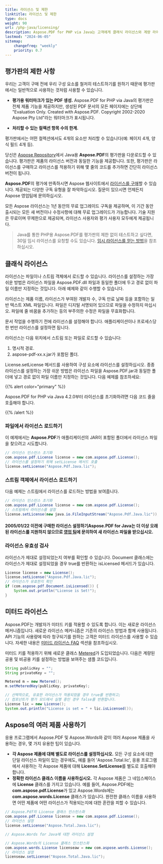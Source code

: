 ```yaml
---
title: 라이선스 및 제한
linktitle: 라이선스 및 제한
type: docs
weight: 90
url: /php-java/licensing/
description: Aspose.PDF for PHP via Java는 고객에게 클래식 라이선스와 계량 라이선스를 제공합니다. 제품을 더 잘 탐색하기 위해 제한된 라이선스를 사용할 수도 있습니다.
lastmod: "2024-06-05"
sitemap:
    changefreq: "weekly"
    priority: 0.7
---
```


## 평가판의 제한 사항

우리는 고객이 구매 전에 우리 구성 요소를 철저히 테스트하기를 원하기 때문에 평가판에서는 일반적으로 사용하는 것처럼 사용할 수 있습니다.

- **평가용 워터마크가 있는 PDF 생성.** Aspose.PDF for PHP via Java의 평가판은 전체 제품 기능을 제공하지만, 생성된 PDF 문서의 모든 페이지에는 상단에 "Evaluation Only. Created with Aspose.PDF. Copyright 2002-2020 Aspose Pty Ltd"라는 워터마크가 표시됩니다.

- **처리할 수 있는 컬렉션 항목 수의 한계.**

평가판에서는 어떤 컬렉션에서도 4개의 요소만 처리할 수 있습니다(예: 페이지 4개, 양식 필드 4개 등).

당신은 [Aspose Repository](https://repository.aspose.com/webapp/#/artifacts/browse/tree/General/repo/com/aspose/aspose-pdf)에서 Java용 **Aspose.PDF**의 평가판을 다운로드할 수 있습니다. 평가판은 제품의 라이선스 버전과 동일한 기능을 제공합니다. 또한, 평가판은 라이선스를 구매하고 라이선스를 적용하기 위해 몇 줄의 코드를 추가하면 간단히 라이선스 버전이 됩니다.

**Aspose.PDF**의 평가에 만족하시면 Aspose 웹사이트에서 [라이선스를 구매](https://purchase.aspose.com/)할 수 있습니다. 제공되는 다양한 구독 유형을 잘 파악하십시오. 질문이 있으시면 언제든지 Aspose 영업팀에 문의하십시오.

모든 Aspose 라이선스는 1년 동안의 무료 업그레이드 구독을 제공하며, 이 기간 동안 출시되는 모든 새 버전이나 수정사항에 대해 무료 업그레이드가 가능합니다. 기술 지원은 무료이며 무제한으로 제공되며, 라이선스 사용자와 평가 사용자 모두에게 제공됩니다.

>Java를 통한 PHP용 Aspose.PDF를 평가판의 제한 없이 테스트하고 싶다면, 30일 임시 라이선스를 요청할 수도 있습니다.
 [임시 라이선스를 얻는 방법](https://purchase.aspose.com/temporary-license)을 참조하십시오.

## 클래식 라이선스

라이선스는 파일이나 스트림 객체에서 로드할 수 있습니다. 라이선스를 설정하는 가장 쉬운 방법은 라이선스 파일을 Aspose.PDF.dll 파일과 동일한 폴더에 두고 경로 없이 파일 이름만 지정하는 것입니다. 아래 예제와 같이 수행할 수 있습니다.

라이선스는 제품 이름, 라이선스가 부여된 개발자 수, 구독 만료 날짜 등을 포함하는 일반 텍스트 XML 파일입니다. 파일은 디지털 서명되어 있으므로 파일을 수정하지 마십시오. 파일에 줄 바꿈을 추가하는 등의 부주의한 수정은 파일을 무효화합니다.

문서 작업을 수행하기 전에 라이선스를 설정해야 합니다. 애플리케이션이나 프로세스당 한 번만 라이선스를 설정하면 됩니다.

라이선스는 다음 위치에서 스트림 또는 파일로 로드할 수 있습니다:

1. 명시적 경로.
1. aspose-pdf-xx.x.jar가 포함된 폴더.

License.setLicense 메서드를 사용하여 구성 요소에 라이선스를 설정하십시오. 종종 라이선스를 설정하는 가장 쉬운 방법은 라이선스 파일을 Aspose.PDF.jar과 동일한 폴더에 넣고 경로 없이 파일 이름만 지정하는 것입니다. 다음 예제를 참조하세요:

{{% alert color="primary" %}}

Aspose.PDF for PHP via Java 4.2.0부터 라이선스를 초기화하려면 다음 코드 줄을 호출해야 합니다.

{{% /alert %}}

### 파일에서 라이선스 로드하기

이 예제에서는 **Aspose.PDF**가 애플리케이션의 JAR이 포함된 폴더에서 라이선스 파일을 찾으려고 시도합니다.

```java
// 라이선스 인스턴스 초기화
com.aspose.pdf.License license = new com.aspose.pdf.License();
// 라이선스를 설정하기 위해 setLicense 메서드 호출
license.setLicense("Aspose.Pdf.Java.lic");
```
### 스트림 객체에서 라이선스 로드하기

다음 예제는 스트림에서 라이선스를 로드하는 방법을 보여줍니다.

```java
// 라이선스 인스턴스 초기화
com.aspose.pdf.License license = new com.aspose.pdf.License();
// 스트림에서 라이선스를 설정
license.setLicense(new java.io.FileInputStream("Aspose.Pdf.Java.lic"));
```

#### 2005/01/22 이전에 구매한 라이선스 설정하기**Aspose.PDF** for Java는 더 이상 오래된 라이선스를 지원하지 않으므로 [영업 팀](https://company.aspose.com/contact)에 문의하여 새 라이선스 파일을 받으십시오.

### 라이선스 유효성 검사

라이선스가 제대로 설정되었는지 여부를 확인할 수 있습니다. Document 클래스에는 라이선스가 제대로 설정되었을 경우 true를 반환하는 isLicensed 메서드가 있습니다.

```java
License license = new License();
license.setLicense("Aspose.Pdf.Java.lic");
// 라이선스가 유효한지 확인
if (com.aspose.pdf.Document.isLicensed()) {
    System.out.println("License is Set!");
}
```
## 미터드 라이선스

Aspose.PDF는 개발자가 미터드 키를 적용할 수 있도록 합니다. 이는 새로운 라이선스 메커니즘입니다. 새로운 라이선스 메커니즘은 기존의 라이선스 방법과 함께 사용됩니다. API 기능의 사용량에 따라 청구되기를 원하는 고객은 미터드 라이선스를 사용할 수 있습니다. 자세한 내용은 [미터드 라이선스 FAQ](https://purchase.aspose.com/faqs/licensing/metered) 섹션을 참조하십시오.

미터드 키를 적용하기 위해 새로운 클래스 [Metered](https://reference.aspose.com/pdf/java/com.aspose.pdf/Metered)가 도입되었습니다.
 다음은 계량된 공용 및 비공용 키를 설정하는 방법을 보여주는 샘플 코드입니다.

```java
String publicKey = "";
String privateKey = "";

Metered m = new Metered();
m.setMeteredKey(publicKey, privateKey);

// 선택적으로, 유효한 라이선스가 적용되었을 경우 true를 반환하고;
// 컴포넌트가 평가 모드에서 실행 중인 경우 false를 반환합니다.
License lic = new License();
System.out.println("License is set = " + lic.isLicensed());
```
## Aspose의 여러 제품 사용하기

응용 프로그램에서 Aspose.PDF 및 Aspose.Words와 같이 여러 Aspose 제품을 사용하는 경우, 몇 가지 유용한 팁이 있습니다.

- **각 Aspose 제품에 대해 별도로 라이선스를 설정하십시오.** 모든 구성 요소에 대한 단일 라이선스 파일이 있는 경우에도, 예를 들어 'Aspose.Total.lic', 응용 프로그램에서 사용하는 각 Aspose 제품에 대해 **License.SetLicense**를 별도로 호출해야 합니다.
- **정확한 라이선스 클래스 이름을 사용하십시오.** 각 Aspose 제품은 그 네임스페이스에 **License** 클래스를 가지고 있습니다. 예를 들어, Aspose.PDF에는 **com.aspose.pdf.License**가 있고 Aspose.Words에는 **com.aspose.words.License** 클래스가 있습니다. 완전한 클래스 이름을 사용하면 어떤 제품에 어떤 라이선스가 적용되는지에 대한 혼란을 피할 수 있습니다.

```java
// Aspose.Pdf의 License 클래스 인스턴스화
com.aspose.pdf.License license = new com.aspose.pdf.License();
// 라이선스 설정
license.setLicense("Aspose.Total.Java.lic");

// Aspose.Words for Java에 대한 라이선스 설정

// Aspose.Words의 License 클래스 인스턴스화
com.aspose.words.License licenseaw = new com.aspose.words.License();
// 라이선스 설정
licenseaw.setLicense("Aspose.Total.Java.lic");
```